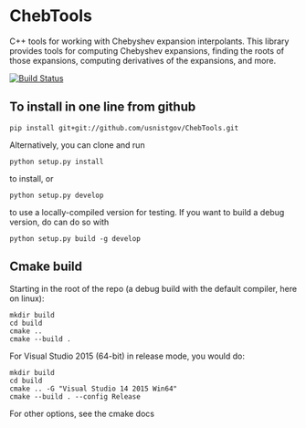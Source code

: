 # ChebTools
C++ tools for working with Chebyshev expansion interpolants. This library provides tools for computing Chebyshev expansions, finding the roots of those expansions, computing derivatives of the expansions, and more.

[![Build Status](https://travis-ci.org/usnistgov/ChebTools.svg?branch=master)](https://travis-ci.org/usnistgov/ChebTools)

## To install in one line from github

```
pip install git+git://github.com/usnistgov/ChebTools.git
```

Alternatively, you can clone and run

```
python setup.py install
```

to install, or 


```
python setup.py develop
```

to use a locally-compiled version for testing.  If you want to build a debug version, do can do so with

```
python setup.py build -g develop
```

## Cmake build

Starting in the root of the repo (a debug build with the default compiler, here on linux):

``` 
mkdir build
cd build
cmake ..
cmake --build .
```

For Visual Studio 2015 (64-bit) in release mode, you would do:
``` 
mkdir build
cd build
cmake .. -G "Visual Studio 14 2015 Win64"
cmake --build . --config Release
```

For other options, see the cmake docs

